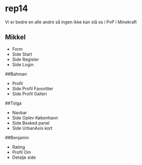 # rep14
Vi er bedre en alle andre så ingen ikke kan slå os i PvP i Minekraft

## Mikkel
- Form
- Side Start
- Side Register
- Side Login

##Bahman
- Profil
- Side Profil Favoritter
- Side Profil Galleri

##Tolga
- Navbar 
- Side Oplev København
- Side Besked panel
- Side UrbanAxis kort

##Benjamin
- Rating
- Profil Om
- Detalje side